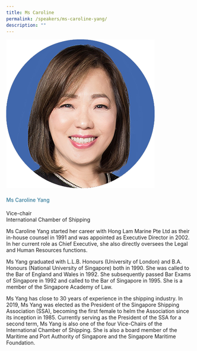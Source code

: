 ```yaml
---
title: Ms Caroline
permalink: /speakers/ms-caroline-yang/
description: ""
---
```

<div class="row">
<div class="col is-3"><img src="/images/Speakers/Caroline Yang.png"></div>
<div class="col is-9 speaker-details">
<h4>Ms Caroline Yang</h4>
<p>Vice-chair<br>International Chamber of Shipping</p>
<p>	
Ms Caroline Yang started her career with Hong Lam Marine Pte Ltd as their in-house counsel in 1991 and was appointed as Executive Director in 2002. In her current role as Chief Executive, she also directly oversees the Legal and Human Resources functions.</p>	

<p>	Ms Yang graduated with L.L.B. Honours (University of London) and B.A. Honours (National University of Singapore) both in 1990. She was called to the Bar of England and Wales in 1992. She subsequently passed Bar Exams of Singapore in 1992 and called to the Bar of Singapore in 1995. She is a member of the Singapore Academy of Law.</p>	

<p>	Ms Yang has close to 30 years of experience in the shipping industry. In 2019, Ms Yang was elected as the President of the Singapore Shipping Association (SSA), becoming the first female to helm the Association since its inception in 1985. Currently serving as the President of the SSA for a second term, Ms Yang is also one of the four Vice-Chairs of the International Chamber of Shipping. She is also a board member of the Maritime and Port Authority of Singapore and the Singapore Maritime Foundation.</p>
</div>
</div>

<style type="text/css"> 
.is-left{
text-align: left;
}
h4{
font-weight: 500; 
color: #337B9A !important;
}
.speaker-details p { text-align: justified; }
</style>